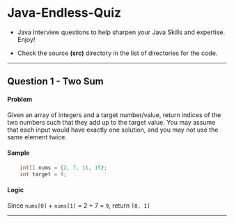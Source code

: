 # Java-Endless-Quiz
- Java Interview questions to help sharpen your Java Skills and expertise. Enjoy!

- Check the source __(src)__ directory in the list of directories for the code.

***

## Question 1 - Two Sum

#### Problem
Given an array of integers and a target number/value, 
return indices of the two numbers such that they add up to the target value.
You may assume that each input would have exactly one solution, and you may not use
the same element twice.

#### Sample

```Java
    int[] nums = {2, 7, 11, 15};
    int target = 9;
```

#### Logic
Since `nums[0]` + `nums[1]` = 2 + 7 = `9`, return `[0, 1]`

***
